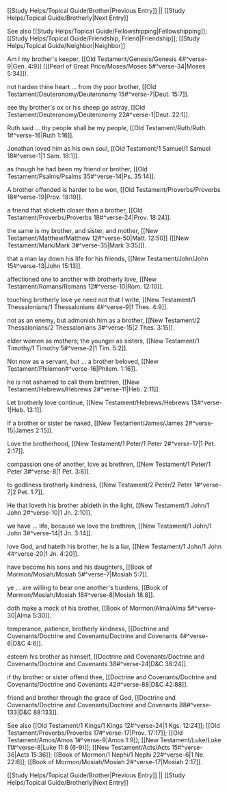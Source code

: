 [[Study Helps/Topical Guide/Brother|Previous Entry]]  ||  [[Study Helps/Topical Guide/Brotherly|Next Entry]]

 See also [[Study Helps/Topical Guide/Fellowshipping|Fellowshipping]]; [[Study Helps/Topical Guide/Friendship, Friend|Friendship]]; [[Study Helps/Topical Guide/Neighbor|Neighbor]]

 Am I my brother's keeper, [[Old Testament/Genesis/Genesis 4#^verse-9|Gen. 4:9]] ([[Pearl of Great Price/Moses/Moses 5#^verse-34|Moses 5:34]]).

 not harden thine heart ... from thy poor brother, [[Old Testament/Deuteronomy/Deuteronomy 15#^verse-7|Deut. 15:7]].

 see thy brother's ox or his sheep go astray, [[Old Testament/Deuteronomy/Deuteronomy 22#^verse-1|Deut. 22:1]].

 Ruth said ... thy people shall be my people, [[Old Testament/Ruth/Ruth 1#^verse-16|Ruth 1:16]].

 Jonathan loved him as his own soul, [[Old Testament/1 Samuel/1 Samuel 18#^verse-1|1 Sam. 18:1]].

 as though he had been my friend or brother, [[Old Testament/Psalms/Psalms 35#^verse-14|Ps. 35:14]].

 A brother offended is harder to be won, [[Old Testament/Proverbs/Proverbs 18#^verse-19|Prov. 18:19]].

 a friend that sticketh closer than a brother, [[Old Testament/Proverbs/Proverbs 18#^verse-24|Prov. 18:24]].

 the same is my brother, and sister, and mother, [[New Testament/Matthew/Matthew 12#^verse-50|Matt. 12:50]] ([[New Testament/Mark/Mark 3#^verse-35|Mark 3:35]]).

 that a man lay down his life for his friends, [[New Testament/John/John 15#^verse-13|John 15:13]].

 affectioned one to another with brotherly love, [[New Testament/Romans/Romans 12#^verse-10|Rom. 12:10]].

 touching brotherly love ye need not that I write, [[New Testament/1 Thessalonians/1 Thessalonians 4#^verse-9|1 Thes. 4:9]].

 not as an enemy, but admonish him as a brother, [[New Testament/2 Thessalonians/2 Thessalonians 3#^verse-15|2 Thes. 3:15]].

 elder women as mothers; the younger as sisters, [[New Testament/1 Timothy/1 Timothy 5#^verse-2|1 Tim. 5:2]].

 Not now as a servant, but ... a brother beloved, [[New Testament/Philemon#^verse-16|Philem. 1:16]].

 he is not ashamed to call them brethren, [[New Testament/Hebrews/Hebrews 2#^verse-11|Heb. 2:11]].

 Let brotherly love continue, [[New Testament/Hebrews/Hebrews 13#^verse-1|Heb. 13:1]].

 If a brother or sister be naked, [[New Testament/James/James 2#^verse-15|James 2:15]].

 Love the brotherhood, [[New Testament/1 Peter/1 Peter 2#^verse-17|1 Pet. 2:17]].

 compassion one of another, love as brethren, [[New Testament/1 Peter/1 Peter 3#^verse-8|1 Pet. 3:8]].

 to godliness brotherly kindness, [[New Testament/2 Peter/2 Peter 1#^verse-7|2 Pet. 1:7]].

 He that loveth his brother abideth in the light, [[New Testament/1 John/1 John 2#^verse-10|1 Jn. 2:10]].

 we have ... life, because we love the brethren, [[New Testament/1 John/1 John 3#^verse-14|1 Jn. 3:14]].

 love God, and hateth his brother, he is a liar, [[New Testament/1 John/1 John 4#^verse-20|1 Jn. 4:20]].

 have become his sons and his daughters, [[Book of Mormon/Mosiah/Mosiah 5#^verse-7|Mosiah 5:7]].

 ye ... are willing to bear one another's burdens, [[Book of Mormon/Mosiah/Mosiah 18#^verse-8|Mosiah 18:8]].

 doth make a mock of his brother, [[Book of Mormon/Alma/Alma 5#^verse-30|Alma 5:30]].

 temperance, patience, brotherly kindness, [[Doctrine and Covenants/Doctrine and Covenants/Doctrine and Covenants 4#^verse-6|D&C 4:6]].

 esteem his brother as himself, [[Doctrine and Covenants/Doctrine and Covenants/Doctrine and Covenants 38#^verse-24|D&C 38:24]].

 if thy brother or sister offend thee, [[Doctrine and Covenants/Doctrine and Covenants/Doctrine and Covenants 42#^verse-88|D&C 42:88]].

 friend and brother through the grace of God, [[Doctrine and Covenants/Doctrine and Covenants/Doctrine and Covenants 88#^verse-133|D&C 88:133]].

 See also [[Old Testament/1 Kings/1 Kings 12#^verse-24|1 Kgs. 12:24]]; [[Old Testament/Proverbs/Proverbs 17#^verse-17|Prov. 17:17]]; [[Old Testament/Amos/Amos 1#^verse-9|Amos 1:9]]; [[New Testament/Luke/Luke 11#^verse-8|Luke 11:8 (6-9)]]; [[New Testament/Acts/Acts 15#^verse-36|Acts 15:36]]; [[Book of Mormon/1 Nephi/1 Nephi 22#^verse-6|1 Ne. 22:6]]; [[Book of Mormon/Mosiah/Mosiah 2#^verse-17|Mosiah 2:17]].

[[Study Helps/Topical Guide/Brother|Previous Entry]]  ||  [[Study Helps/Topical Guide/Brotherly|Next Entry]]